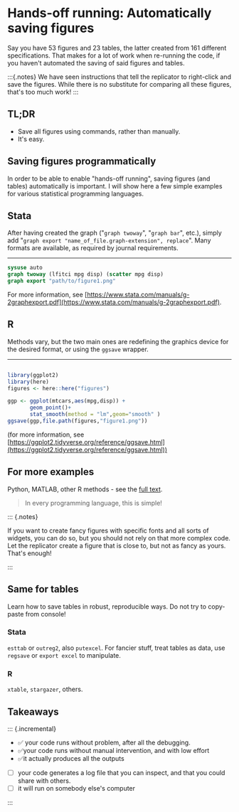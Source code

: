 # Hands-off running: Automatically saving figures

Say you have 53 figures and 23 tables, the latter created from 161 different specifications. That makes for a lot of work when re-running the code, if you haven't automated the saving of said figures and tables. 


:::{.notes}
We have seen instructions that tell the replicator to right-click and save the figures. While there is no substitute for comparing all these figures, that's too much work!
:::

## TL;DR

- Save all figures using commands, rather than manually.
- It's easy.

## Saving figures programmatically

In order to be able to enable "hands-off running", saving figures (and tables) automatically is important. I will show here a few simple examples for various statistical programming languages. 




## Stata

After having created the graph ("`graph twoway`", "`graph bar`", etc.), simply add "`graph export "name_of_file.graph-extension", replace`". Many formats are available, as required by journal requirements. 

---

```stata
sysuse auto
graph twoway (lfitci mpg disp) (scatter mpg disp)
graph export "path/to/figure1.png"
```

For more information, see [https://www.stata.com/manuals/g-2graphexport.pdf](https://www.stata.com/manuals/g-2graphexport.pdf).


## R

Methods vary, but the two main ones are redefining the graphics device for the desired format, or using the `ggsave` wrapper. 

---

```r

library(ggplot2)
library(here)
figures <- here::here("figures")

ggp <- ggplot(mtcars,aes(mpg,disp)) + 
       geom_point()+ 
       stat_smooth(method = "lm",geom="smooth" )
ggsave(ggp,file.path(figures,"figure1.png"))
```

(for more information, see [https://ggplot2.tidyverse.org/reference/ggsave.html](https://ggplot2.tidyverse.org/reference/ggsave.html))

## For more examples

Python, MATLAB, other R methods - see the [full text](https://larsvilhuber.github.io/self-checking-reproducibility/03-automatically_saving_figures.html).

> In every programming language, this is simple!

::: {.notes}

If you want to create fancy figures with specific fonts and all sorts of widgets, you can do so, but you should not rely on that more complex code. Let the replicator create a figure that is close to, but not as fancy as yours. That's enough!

:::

## Same for tables

Learn how to save tables in robust, reproducible ways. Do not try to copy-paste from console!

### Stata

`esttab` or `outreg2`, also `putexcel`. For fancier stuff, treat tables as data, use `regsave` or `export excel` to manipulate.

### R

`xtable`,  `stargazer`, others. 


## Takeaways


::: {.incremental}

- ✅ your code runs without problem, after all the debugging.
- ✅your code runs without manual intervention, and with low effort
- ✅it actually produces all the outputs
- [ ] your code generates a log file that you can inspect, and that you could share with others.
- [ ] it will run on somebody else's computer

:::